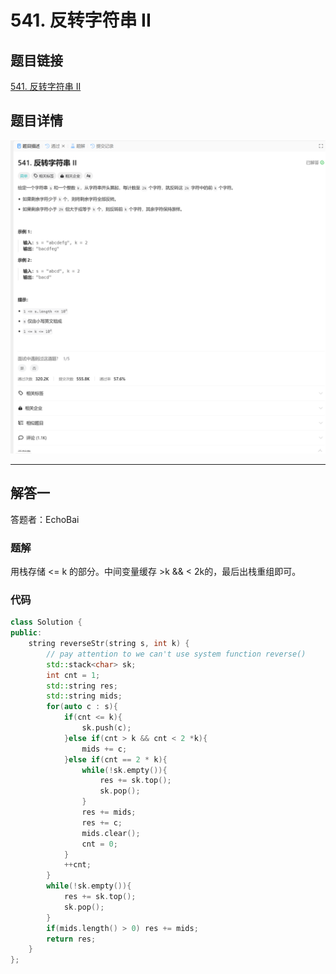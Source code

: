 # 541. 反转字符串 II
## 题目链接  
[541. 反转字符串 II](https://leetcode.cn/problems/reverse-string-ii/description/)
## 题目详情
![题目图片](Img/541.png)

***
## 解答一
答题者：EchoBai

### 题解
用栈存储 <= k 的部分。中间变量缓存 >k && < 2k的，最后出栈重组即可。

### 代码
``` cpp
class Solution {
public:
    string reverseStr(string s, int k) {
        // pay attention to we can't use system function reverse()
        std::stack<char> sk;
        int cnt = 1;
        std::string res;
        std::string mids;
        for(auto c : s){
            if(cnt <= k){
                sk.push(c);
            }else if(cnt > k && cnt < 2 *k){
                mids += c;
            }else if(cnt == 2 * k){
                while(!sk.empty()){
                    res += sk.top();
                    sk.pop();
                }
                res += mids;
                res += c;
                mids.clear();
                cnt = 0;
            }
            ++cnt;
        }
        while(!sk.empty()){
            res += sk.top();
            sk.pop();
        }
        if(mids.length() > 0) res += mids;
        return res;
    }
};
```
